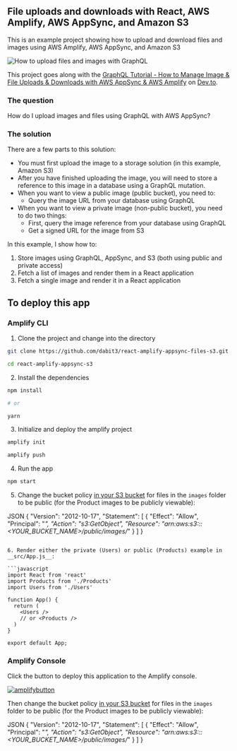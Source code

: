## File uploads and downloads with React, AWS Amplify, AWS AppSync, and Amazon S3

This is an example project showing how to upload and download files and images using AWS Amplify, AWS AppSync, and Amazon S3

![How to upload files and images with GraphQL](header.jpg)

This project goes along with the [GraphQL Tutorial - How to Manage Image & File Uploads & Downloads with AWS AppSync & AWS Amplify](https://dev.to/dabit3/graphql-tutorial-how-to-manage-image-file-uploads-downloads-with-aws-appsync-aws-amplify-hga) on [Dev.to](https://dev.to/).

### The question

How do I upload images and files using GraphQL with AWS AppSync?

### The solution

There are a few parts to this solution:

* You must first upload the image to a storage solution (in this example, Amazon S3)
* After you have finished uploading the image, you will need to store a reference to this image in a database using a GraphQL mutation.
* When you want to view a public image (public bucket), you need to:
  * Query the image URL from your database using GraphQL
* When you want to view a private image (non-public bucket), you need to do two things:
  * First, query the image reference from your database using GraphQL
  * Get a signed URL for the image from S3

In this example, I show how to:

1. Store images using GraphQL, AppSync, and S3 (both using public and private access)
2. Fetch a list of images and render them in a React application
2. Fetch a single image and render it in a React application

## To deploy this app

### Amplify CLI

1. Clone the project and change into the directory

```sh
git clone https://github.com/dabit3/react-amplify-appsync-files-s3.git

cd react-amplify-appsync-s3
```

2. Install the dependencies

```sh
npm install

# or

yarn
```

3. Initialize and deploy the amplify project

```sh
amplify init

amplify push
```

4. Run the app

```sh
npm start
```

5. Change the bucket policy [in your S3 bucket](https://s3.console.aws.amazon.com/s3/home) for files in the `images` folder to be public (for the Product images to be publicly viewable):

JSON
{
    "Version": "2012-10-17",
    "Statement": [
        {
            "Effect": "Allow",
            "Principal": "*",
            "Action": "s3:GetObject",
            "Resource": "arn:aws:s3:::<YOUR_BUCKET_NAME>/public/images/*"
        }
    ]
}
```

6. Render either the private (Users) or public (Products) example in __src/App.js__:

```javascript
import React from 'react'
import Products from './Products'
import Users from './Users'

function App() {
  return (
    <Users />
    // or <Products />
  )
}

export default App;

```

### Amplify Console

Click the button to deploy this application to the Amplify console.

[![amplifybutton](https://oneclick.amplifyapp.com/button.svg)](https://console.aws.amazon.com/amplify/home#/deploy?repo=https://github.com/dabit3/react-amplify-appsync-files-s3)

Then change the bucket policy [in your S3 bucket](https://s3.console.aws.amazon.com/s3/home) for files in the `images` folder to be public (for the Product images to be publicly viewable):

JSON
{
    "Version": "2012-10-17",
    "Statement": [
        {
            "Effect": "Allow",
            "Principal": "*",
            "Action": "s3:GetObject",
            "Resource": "arn:aws:s3:::<YOUR_BUCKET_NAME>/public/images/*"
        }
    ]
}
```
